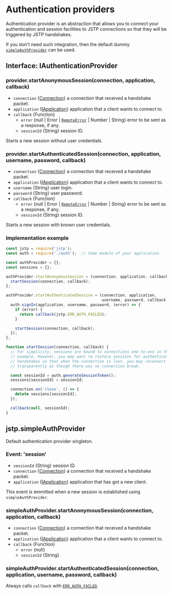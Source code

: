 # Authentication providers

Authentication provider is an abstraction that allows you to connect your
authentication and session facilities to JSTP connections so that they will be
triggered by JSTP handshakes.

If you don't need such integration, then the default dummy
[`simpleAuthProvider`](#jstpsimpleauthprovider) can be used.

## Interface: IAuthenticationProvider

### provider.startAnonymousSession(connection, application, callback)

* `connection` {[Connection](connection.md#class-connection)}
  a connection that received a handshake packet.
* `application`
  {[IApplication](apps-provider.md#interface-iapplication)}
  application that a client wants to connect to.
* `callback` {Function}
    * `error` {null | Error | [`RemoteError`](errors.md#class-remoteerror)
      | Number | String} error to be sent as a response, if any.
    * `sessionId` {String} session ID.

Starts a new session without user credentials.

### provider.startAuthenticatedSession(connection, application, username, password, callback)

* `connection` {[Connection](connection.md#class-connection)}
  a connection that received a handshake packet.
* `application`
  {[IApplication](apps-provider.md#interface-iapplication)}
  application that a client wants to connect to.
* `username` {String} user login.
* `password` {String} user password.
* `callback` {Function}
    * `error` {null | Error | [`RemoteError`](errors.md#class-remoteerror)
      | Number | String} error to be sent as a response, if any.
    * `sessionId` {String} session ID.

Starts a new session with known user credentials.

### Implementation example

```javascript
const jstp = require('jstp');
const auth = require('./auth');  // Some module of your application

const authProvider = {};
const sessions = {};

authProvider.startAnonymousSession = (connection, application, callback) => {
  startSession(connection, callback);
};

authProvider.startAuthenticatedSession = (connection, application,
                                          username, password, callback) => {
  auth.signIn(application, username, password, (error) => {
    if (error) {
      return callback(jstp.ERR_AUTH_FAILED);
    }

    startSession(connection, callback);
  });
};

function startSession(connection, callback) {
  // For simplicity, sessions are bound to connections one-to-one in this
  // example. However, you may want to restore sessions for authenticated
  // handshakes so that when the connection is lost, you may reconnect
  // transparently as though there was no connection break.

  const sessionId = auth.generateSessionToken();
  sessions[sessionId] = sessionId;

  connection.on('close', () => {
    delete sessions[sessionId];
  });

  callback(null, sessionId);
}
```

## jstp.simpleAuthProvider

Default authentication provider singleton.

### Event: 'session'

* `sessionId` {String} session ID.
* `connection` {[Connection](connection.md#class-connection)}
  a connection that received a handshake packet.
* `application`
  {[IApplication](apps-provider.md#interface-iapplication)}
  application that has got a new client.

This event is emmitted when a new session is established using
`simpleAuthProvider`.

### simpleAuthProvider.startAnonymousSession(connection, application, callback)

* `connection` {[Connection](connection.md#class-connection)}
  a connection that received a handshake packet.
* `application`
  {[IApplication](apps-provider.md#interface-iapplication)}
  application that a client wants to connect to.
* `callback` {Function}
    * `error` {null}
    * `sessionId` {String}

### simpleAuthProvider.startAuthenticatedSession(connection, application, username, password, callback)

Always calls `callback` with [`ERR_AUTH_FAILED`](errors.md#jstperr_auth_failed).

